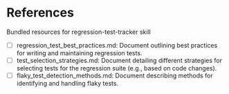 # References

Bundled resources for regression-test-tracker skill

- [ ] regression_test_best_practices.md: Document outlining best practices for writing and maintaining regression tests.
- [ ] test_selection_strategies.md: Document detailing different strategies for selecting tests for the regression suite (e.g., based on code changes).
- [ ] flaky_test_detection_methods.md: Document describing methods for identifying and handling flaky tests.
